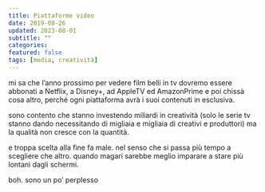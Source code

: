 ```yaml
---
title: Piattaforme video
date: 2019-08-26
updated: 2023-08-01
subtitle: ""
categories:
featured: false
tags: [media, creatività]
---
```


mi sa che l’anno prossimo per vedere film belli in tv dovremo essere abbonati a Netflix, a Disney\+, ad AppleTV ed AmazonPrime e poi chissà cosa altro, perché ogni piattaforma avrà i suoi contenuti in esclusiva.

sono contento che stanno investendo miliardi in creatività (solo le serie tv stanno dando necessitando di migliaia e migliaia di creativi e produttori) ma la qualità non cresce con la quantità.

e troppa scelta alla fine fa male. nel senso che si passa più tempo a scegliere che altro. quando magari sarebbe meglio imparare a stare più lontani dagli schermi.

boh. sono un po’ perplesso
